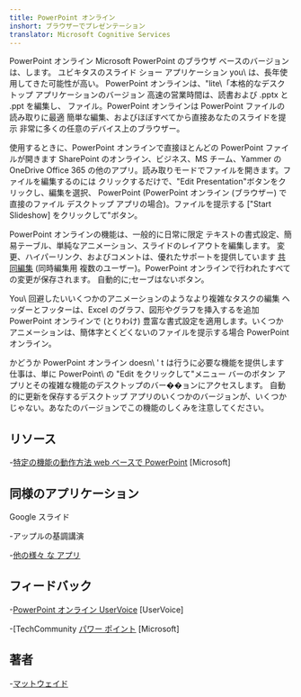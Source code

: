 ```yaml
---
title: PowerPoint オンライン
inshort: ブラウザーでプレゼンテーション
translator: Microsoft Cognitive Services
---
```


PowerPoint オンライン Microsoft PowerPoint のブラウザ ベースのバージョンは、します。
ユビキタスのスライド ショー アプリケーション you\ は、長年使用してきた可能性が高い。
PowerPoint オンラインは、\"lite\「本格的なデスクトップ アプリケーションのバージョン
高速の営業時間は、読書および .pptx と .ppt を編集し、
ファイル。PowerPoint オンラインは PowerPoint ファイルの読み取りに最適
簡単な編集、およびほぼすべてから直接あなたのスライドを提示
非常に多くの任意のデバイス上のブラウザー。

使用するときに、PowerPoint オンラインで直接ほとんどの PowerPoint ファイルが開きます
SharePoint のオンライン、ビジネス、MS チーム、Yammer の OneDrive
Office 365 の他のアプリ。読み取りモードでファイルを開きます。ファイルを編集するのには
クリックするだけで、\"Edit Presentation\"ボタンをクリックし、編集を選択、
PowerPoint (PowerPoint オンライン (ブラウザー) で直接のファイル
デスクトップ アプリの場合)。ファイルを提示する [\"Start Slideshow\] をクリックして"ボタン。

PowerPoint オンラインの機能は、一般的に日常に限定
テキストの書式設定、簡易テーブル、単純なアニメーション、スライドのレイアウトを編集します。
変更、ハイパーリンク、およびコメントは、優れたサポートを提供しています
[共同編集](http://icsh.pt/CoAuthoring) (同時編集用
複数のユーザー)。PowerPoint オンラインで行われたすべての変更が保存されます。
自動的に;セーブはないボタン。

You\ 回避したいいくつかのアニメーションのようなより複雑なタスクの編集
ヘッダーとフッターは、Excel のグラフ、図形やグラフを挿入するを追加
PowerPoint オンラインで (とりわけ) 豊富な書式設定を適用します。いくつか
アニメーションは、簡体字とくどくないのファイルを提示する場合
PowerPoint オンライン。

かどうか PowerPoint オンライン doesn\ ' t は行うに必要な機能を提供します
仕事は、単に PowerPoint\ の \"Edit をクリックして"メニュー バーのボタン
アプリとその複雑な機能のデスクトップのバー��ョンにアクセスします。
自動的に更新を保存するデスクトップ アプリのいくつかのバージョンが、いくつか
じゃない。あなたのバージョンでこの機能のしくみを注意してください。

リソース
---------

-[特定の機能の動作方法 web ベースで
PowerPoint](https://support.office.com/en-us/article/How-certain-features-behave-in-web-based-PowerPoint-A931F0C8-1305-4428-8F7C-9CFA00EF28C5)
\[Microsoft\]

同様のアプリケーション
--------------------

Google スライド

-アップルの基調講演

-[他の様々 な
アプリ](https://en.wikipedia.org/wiki/Presentation_program)

フィードバック
---------

-[PowerPoint オンライン UserVoice](https://powerpoint.uservoice.com/forums/270149-powerpoint-online)
\[UserVoice\]

-[TechCommunity [パワー ポイント](https://techcommunity.microsoft.com/t5/PowerPoint-Office-Mix/ct-p/PowerPoint)
\[Microsoft\]

著者
---------

-[マットウェイド](https://www.linkedin.com/in/thatmattwade/)


